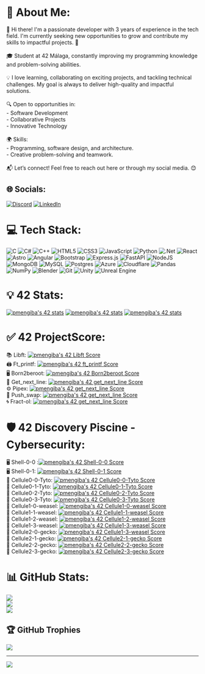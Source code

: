 # 💫 About Me:
👋 Hi there! I'm a passionate developer with 3 years of experience in the tech field. I'm currently seeking new opportunities to grow and contribute my skills to impactful projects. 🚀<br><br>🎓 Student at 42 Málaga, constantly improving my programming knowledge and problem-solving abilities.<br><br>💡 I love learning, collaborating on exciting projects, and tackling technical challenges. My goal is always to deliver high-quality and impactful solutions.<br><br>🔍 Open to opportunities in:<br>- Software Development<br>- Collaborative Projects<br>- Innovative Technology<br><br>🌍 Skills:<br>- Programming, software design, and architecture.<br>- Creative problem-solving and teamwork.<br><br>📬 Let’s connect! Feel free to reach out here or through my social media. 😊<br>


## 🌐 Socials:
[![Discord](https://img.shields.io/badge/Discord-%237289DA.svg?logo=discord&logoColor=white)](https://discord.gg/Pabro#0276) [![LinkedIn](https://img.shields.io/badge/LinkedIn-%230077B5.svg?logo=linkedin&logoColor=white)](https://linkedin.com/in/https://www.linkedin.com/in/pablomengibar/) 

# 💻 Tech Stack:
![C](https://img.shields.io/badge/c-%2300599C.svg?style=for-the-badge&logo=c&logoColor=white) ![C#](https://img.shields.io/badge/c%23-%23239120.svg?style=for-the-badge&logo=csharp&logoColor=white) ![C++](https://img.shields.io/badge/c++-%2300599C.svg?style=for-the-badge&logo=c%2B%2B&logoColor=white) ![HTML5](https://img.shields.io/badge/html5-%23E34F26.svg?style=for-the-badge&logo=html5&logoColor=white) ![CSS3](https://img.shields.io/badge/css3-%231572B6.svg?style=for-the-badge&logo=css3&logoColor=white) ![JavaScript](https://img.shields.io/badge/javascript-%23323330.svg?style=for-the-badge&logo=javascript&logoColor=%23F7DF1E) ![Python](https://img.shields.io/badge/python-3670A0?style=for-the-badge&logo=python&logoColor=ffdd54) ![.Net](https://img.shields.io/badge/.NET-5C2D91?style=for-the-badge&logo=.net&logoColor=white) ![React](https://img.shields.io/badge/react-%2320232a.svg?style=for-the-badge&logo=react&logoColor=%2361DAFB) ![Astro](https://img.shields.io/badge/astro-%232C2052.svg?style=for-the-badge&logo=astro&logoColor=white) ![Angular](https://img.shields.io/badge/angular-%23DD0031.svg?style=for-the-badge&logo=angular&logoColor=white) ![Bootstrap](https://img.shields.io/badge/bootstrap-%238511FA.svg?style=for-the-badge&logo=bootstrap&logoColor=white) ![Express.js](https://img.shields.io/badge/express.js-%23404d59.svg?style=for-the-badge&logo=express&logoColor=%2361DAFB) ![FastAPI](https://img.shields.io/badge/FastAPI-005571?style=for-the-badge&logo=fastapi) ![NodeJS](https://img.shields.io/badge/node.js-6DA55F?style=for-the-badge&logo=node.js&logoColor=white) ![MongoDB](https://img.shields.io/badge/MongoDB-%234ea94b.svg?style=for-the-badge&logo=mongodb&logoColor=white) ![MySQL](https://img.shields.io/badge/mysql-4479A1.svg?style=for-the-badge&logo=mysql&logoColor=white) ![Postgres](https://img.shields.io/badge/postgres-%23316192.svg?style=for-the-badge&logo=postgresql&logoColor=white) ![Azure](https://img.shields.io/badge/azure-%230072C6.svg?style=for-the-badge&logo=microsoftazure&logoColor=white) ![Cloudflare](https://img.shields.io/badge/Cloudflare-F38020?style=for-the-badge&logo=Cloudflare&logoColor=white) ![Pandas](https://img.shields.io/badge/pandas-%23150458.svg?style=for-the-badge&logo=pandas&logoColor=white) ![NumPy](https://img.shields.io/badge/numpy-%23013243.svg?style=for-the-badge&logo=numpy&logoColor=white) ![Blender](https://img.shields.io/badge/blender-%23F5792A.svg?style=for-the-badge&logo=blender&logoColor=white) ![Git](https://img.shields.io/badge/git-%23F05033.svg?style=for-the-badge&logo=git&logoColor=white) ![Unity](https://img.shields.io/badge/unity-%23000000.svg?style=for-the-badge&logo=unity&logoColor=white) ![Unreal Engine](https://img.shields.io/badge/unrealengine-%23313131.svg?style=for-the-badge&logo=unrealengine&logoColor=white) 

# 💡 42 Stats:
 [![pmengiba's 42 stats](https://badge.nimon.fr/api/v2/cm5vej45a1479201o58i9pktib/stats?cursusId=21&coalitionId=275)](https://github.com/Nimon77/badge42) [![pmengiba's 42 stats](https://badge.nimon.fr/api/v2/cm5vej45a1479201o58i9pktib/stats?cursusId=68&coalitionId=piscine)](https://github.com/Nimon77/badge42) [![pmengiba's 42 stats](https://badge.nimon.fr/api/v2/cm5vej45a1479201o58i9pktib/stats?cursusId=9&coalitionId=215)](https://github.com/Nimon77/badge42) 
 
# ✅ 42 ProjectScore:
📚 Libft:
[![pmengiba's 42 Libft Score](https://badge.nimon.fr/api/v2/cm5vej45a1479201o58i9pktib/project/4063924)](https://github.com/Nimon77/badge42)<br/>
🖨️ Ft_printf:
[![pmengiba's 42 ft_printf Score](https://badge.nimon.fr/api/v2/cm5vej45a1479201o58i9pktib/project/4080839)](https://github.com/Nimon77/badge42)<br/>
🖥️ Born2beroot:
[![pmengiba's 42 Born2beroot Score](https://badge.nimon.fr/api/v2/cm5vej45a1479201o58i9pktib/project/4090599)](https://github.com/Nimon77/badge42)<br/>
📝 Get_next_line:
[![pmengiba's 42 get_next_line Score](https://badge.nimon.fr/api/v2/cm5vej45a1479201o58i9pktib/project/4088547)](https://github.com/Nimon77/badge42)<br/>
⚙️ Pipex:
[![pmengiba's 42 get_next_line Score](https://badge.nimon.fr/api/v2/cm5vej45a1479201o58i9pktib/project/4261902)](https://github.com/Nimon77/badge42)<br/>
🔄 Push_swap:
[![pmengiba's 42 get_next_line Score](https://badge.nimon.fr/api/v2/cm5vej45a1479201o58i9pktib/project/4262410)](https://github.com/Nimon77/badge42)<br/>
🌀 Fract-ol:
[![pmengiba's 42 get_next_line Score](https://badge.nimon.fr/api/v2/cm5vej45a1479201o58i9pktib/project/4231562)](https://github.com/Nimon77/badge42)<br/>

# 🛡️ 42 Discovery Piscine - Cybersecurity:
🖥️ Shell-0-0 :[![pmengiba's 42 Shell-0-0 Score](https://badge.nimon.fr/api/v2/cm5vej45a1479201o58i9pktib/project/4094708)](https://github.com/Nimon77/badge42) <br/>
🖥️ Shell-0-1: [![pmengiba's 42 Shell-0-1 Score](https://badge.nimon.fr/api/v2/cm5vej45a1479201o58i9pktib/project/4094876)](https://github.com/Nimon77/badge42) <br/>
🦠 Cellule0-0-Tyto: [![pmengiba's 42 Cellule0-0-Tyto Score](https://badge.nimon.fr/api/v2/cm5vej45a1479201o58i9pktib/project/4095067)](https://github.com/Nimon77/badge42)
<br/>
🦠 Cellule0-1-Tyto: [![pmengiba's 42 Cellule0-1-Tyto Score](https://badge.nimon.fr/api/v2/cm5vej45a1479201o58i9pktib/project/4095559)](https://github.com/Nimon77/badge42)
<br/>
🦠 Cellule0-2-Tyto: [![pmengiba's 42 Cellule0-2-Tyto Score](https://badge.nimon.fr/api/v2/cm5vej45a1479201o58i9pktib/project/4095777)](https://github.com/Nimon77/badge42)
<br/>
🦠 Cellule0-3-Tyto: [![pmengiba's 42 Cellule0-3-Tyto Score](https://badge.nimon.fr/api/v2/cm5vej45a1479201o58i9pktib/project/4096199)](https://github.com/Nimon77/badge42)
<br/>
🦠 Cellule1-0-weasel: [![pmengiba's 42 Cellule1-0-weasel Score](https://badge.nimon.fr/api/v2/cm5vej45a1479201o58i9pktib/project/4096201)](https://github.com/Nimon77/badge42)
<br/>
🦠 Cellule1-1-weasel: [![pmengiba's 42 Cellule1-1-weasel Score](https://badge.nimon.fr/api/v2/cm5vej45a1479201o58i9pktib/project/4096499)](https://github.com/Nimon77/badge42)
<br/>
🦠 Cellule1-2-weasel: [![pmengiba's 42 Cellule1-2-weasel Score](https://badge.nimon.fr/api/v2/cm5vej45a1479201o58i9pktib/project/4097696)](https://github.com/Nimon77/badge42)
<br/>
🦠 Cellule1-3-weasel: [![pmengiba's 42 Cellule1-3-weasel Score](https://badge.nimon.fr/api/v2/cm5vej45a1479201o58i9pktib/project/4097929)](https://github.com/Nimon77/badge42)
<br/>
🔐 Cellule2-0-gecko: [![pmengiba's 42 Cellule1-3-weasel Score](https://badge.nimon.fr/api/v2/cm5vej45a1479201o58i9pktib/project/4097929)](https://github.com/Nimon77/badge42)
<br/>
🔐 Cellule2-1-gecko: [![pmengiba's 42 Cellule2-1-gecko  Score](https://badge.nimon.fr/api/v2/cm5vej45a1479201o58i9pktib/project/4098303)](https://github.com/Nimon77/badge42)
<br/>
🔐 Cellule2-2-gecko: [![pmengiba's 42 Cellule2-2-gecko  Score](https://badge.nimon.fr/api/v2/cm5vej45a1479201o58i9pktib/project/4098555)](https://github.com/Nimon77/badge42)
<br/>
🔐 Cellule2-3-gecko: [![pmengiba's 42 Cellule2-3-gecko  Score](https://badge.nimon.fr/api/v2/cm5vej45a1479201o58i9pktib/project/4098556)](https://github.com/Nimon77/badge42)
<br/>
# 📊 GitHub Stats:
![](https://github-readme-stats.vercel.app/api?username=PabloMengibar&theme=react&hide_border=false&include_all_commits=true&count_private=false)<br/>
![](https://github-readme-streak-stats.herokuapp.com/?user=PabloMengibar&theme=react&hide_border=false)<br/>
![](https://github-readme-stats.vercel.app/api/top-langs/?username=PabloMengibar&theme=react&hide_border=false&include_all_commits=true&count_private=false&layout=compact)

## 🏆 GitHub Trophies
![](https://github-profile-trophy.vercel.app/?username=PabloMengibar&theme=onedark&no-frame=true&no-bg=false&column=6&margin-w=15&margin-h=15)

---
[![](https://visitcount.itsvg.in/api?id=PabloMengibar&icon=0&color=0)](https://visitcount.itsvg.in)

<!-- Proudly created with GPRM ( https://gprm.itsvg.in ) -->
